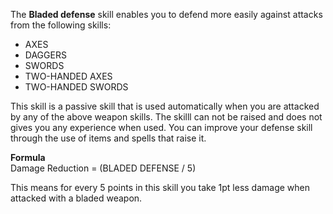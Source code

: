 ---
---
The **Bladed defense** skill enables you to defend more easily against attacks from the following skills:

*   AXES
*   DAGGERS
*   SWORDS
*   TWO-HANDED AXES
*   TWO-HANDED SWORDS

This skill is a passive skill that is used automatically when you are attacked by any of the above weapon skills. The skilll can not be raised and does not gives you any experience when used. You can improve your defense skill through the use of items and spells that raise it.

**Formula**  
Damage Reduction = (BLADED DEFENSE / 5)  
  
This means for every 5 points in this skill you take 1pt less damage when attacked with a bladed weapon.